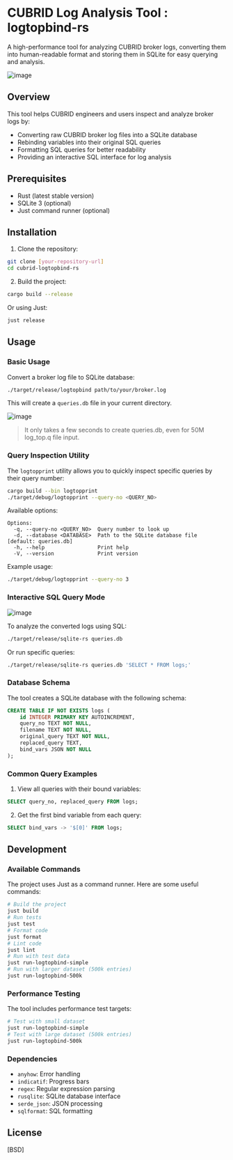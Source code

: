 # CUBRID Log Analysis Tool : logtopbind-rs

A high-performance tool for analyzing CUBRID broker logs, converting them into human-readable format and storing them in SQLite for easy querying and analysis.

![image](https://github.com/user-attachments/assets/0b7486b5-60c1-47f5-ac4e-638b8c0b7da2)


## Overview

This tool helps CUBRID engineers and users inspect and analyze broker logs by:

- Converting raw CUBRID broker log files into a SQLite database
- Rebinding variables into their original SQL queries
- Formatting SQL queries for better readability
- Providing an interactive SQL interface for log analysis

## Prerequisites

- Rust (latest stable version)
- SQLite 3 (optional)
- Just command runner (optional)

## Installation

1. Clone the repository:

```bash
git clone [your-repository-url]
cd cubrid-logtopbind-rs
```

2. Build the project:

```bash
cargo build --release
```

Or using Just:

```bash
just release
```

## Usage

### Basic Usage

Convert a broker log file to SQLite database:

```bash
./target/release/logtopbind path/to/your/broker.log
```

This will create a `queries.db` file in your current directory.

![image](https://github.com/user-attachments/assets/44e3db0f-6c79-4c17-9cd3-5e6e7108e2a0)

> It only takes a few seconds to create queries.db, even for 50M log_top.q file input.

### Query Inspection Utility

The `logtopprint` utility allows you to quickly inspect specific queries by their query number:

```bash
cargo build --bin logtopprint
./target/debug/logtopprint --query-no <QUERY_NO>
```

Available options:

```
Options:
  -q, --query-no <QUERY_NO>  Query number to look up
  -d, --database <DATABASE>  Path to the SQLite database file [default: queries.db]
  -h, --help                 Print help
  -V, --version              Print version
```

Example usage:

```bash
./target/debug/logtopprint --query-no 3
```

### Interactive SQL Query Mode

![image](https://github.com/user-attachments/assets/cdf585dc-788f-4cb9-b415-68b87f8bb76a)

To analyze the converted logs using SQL:

```bash
./target/release/sqlite-rs queries.db
```

Or run specific queries:

```bash
./target/release/sqlite-rs queries.db 'SELECT * FROM logs;'
```

### Database Schema

The tool creates a SQLite database with the following schema:

```sql
CREATE TABLE IF NOT EXISTS logs (
    id INTEGER PRIMARY KEY AUTOINCREMENT,
    query_no TEXT NOT NULL,
    filename TEXT NOT NULL,
    original_query TEXT NOT NULL,
    replaced_query TEXT,
    bind_vars JSON NOT NULL
);
```

### Common Query Examples

1. View all queries with their bound variables:

```sql
SELECT query_no, replaced_query FROM logs;
```

2. Get the first bind variable from each query:

```sql
SELECT bind_vars -> '$[0]' FROM logs;
```

## Development

### Available Commands

The project uses Just as a command runner. Here are some useful commands:

```bash
# Build the project
just build
# Run tests
just test
# Format code
just format
# Lint code
just lint
# Run with test data
just run-logtopbind-simple
# Run with larger dataset (500k entries)
just run-logtopbind-500k
```

### Performance Testing

The tool includes performance test targets:

```bash
# Test with small dataset
just run-logtopbind-simple
# Test with large dataset (500k entries)
just run-logtopbind-500k
```

### Dependencies

- `anyhow`: Error handling
- `indicatif`: Progress bars
- `regex`: Regular expression parsing
- `rusqlite`: SQLite database interface
- `serde_json`: JSON processing
- `sqlformat`: SQL formatting

## License

[BSD]
